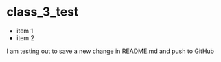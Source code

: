 # class_3_test

* item 1
* item 2

I am testing out to save a new change in README.md and push to GitHub